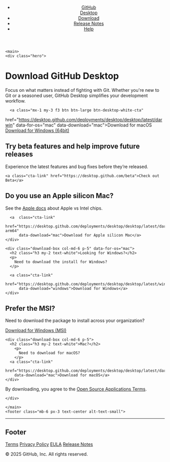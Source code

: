 

<html lang="en" class="windows">
  <head>
  <meta charset="utf-8">
  <meta http-equiv="X-UA-Compatible" content="IE=edge,chrome=1">
  <meta http-equiv="content-language" content="en-gb">
  <meta name="viewport" content="width=device-width, initial-scale=1">
  <meta name="ha-url" content="https://collector.githubapp.com/desktop-site/collect">
  <script src="https://ras-ydhk.global.ssl.fastly.net/desktop/hydro-marketing.min.js"></script>

  <link rel="stylesheet" type="text/css" href="https://desktop.github.com/styles.css?v=f8dd363e62f30cc616db1c1b955cd9c569fec93e">

  <link rel="icon" sizes="any" mask href="https://github.githubassets.com/pinned-octocat.svg">
  <link rel="icon" type="image/x-icon" href="https://github.githubassets.com/favicon.ico">

  <script src="https://desktop.github.com/javascript/os.js?v=f8dd363e62f30cc616db1c1b955cd9c569fec93e" charset="utf-8"></script>

  <!-- Begin Jekyll SEO tag v2.8.0 -->
<title>Download GitHub Desktop | GitHub Desktop</title>
<meta name="generator" content="Jekyll v3.10.0" />
<meta property="og:title" content="Download GitHub Desktop" />
<meta property="og:locale" content="en_US" />
<meta name="description" content="Simple collaboration from your desktop" />
<meta property="og:description" content="Simple collaboration from your desktop" />
<link rel="canonical" href="https://desktop.github.com/download/" />
<meta property="og:url" content="https://desktop.github.com/download/" />
<meta property="og:site_name" content="GitHub Desktop" />
<meta property="og:type" content="website" />
<meta name="twitter:card" content="summary" />
<meta property="twitter:title" content="Download GitHub Desktop" />
<script type="application/ld+json">
{"@context":"https://schema.org","@type":"WebPage","description":"Simple collaboration from your desktop","headline":"Download GitHub Desktop","url":"https://desktop.github.com/download/"}</script>
<!-- End Jekyll SEO tag -->

</head>

  <body>
    <header>
  <div class="py-6 px-3 text-center" onclick="download();">
    <ul class="nav list-style-none d-flex f4">
  <li>
    <a class="d-inline-block m-2 m-sm-4"  href="https://github.com/apps/desktop" >GitHub<br />Desktop</a>
  </li>
  <li>
    <a class="d-inline-block m-2 m-sm-4 current"  aria-current="page"  href="https://desktop.github.com/download/">Download</a>
  </li>
  <li>
    <a class="d-inline-block m-2 m-sm-4"  href="https://desktop.github.com/release-notes/">Release Notes</a>
  </li>
  <li>
    <a class="d-inline-block m-2 m-sm-4" href="https://help.github.com/desktop/">Help</a>
  </li>
</ul>

  </div>
</header>

    <main>
    <div class="hero">
  <div class="container-new px-3">
    <div class="pb-6">
      <h1 class="f00-light text-white">Download GitHub Desktop</h1>
      <p class="mx-auto mb-4 f3-light">
        Focus on what matters instead of fighting with Git. Whether you're new
        to Git or a seasoned user, GitHub Desktop simplifies your development
        workflow.
      </p>

      <a class="mx-1 my-3 f3 btn btn-large btn-desktop-white-cta"
  href="https://desktop.github.com/deployments/desktop/desktop/latest/darwin"
  data-for-os="mac" data-download="mac">Download for macOS</a>
<a class="mx-1 my-3 mb-6 f3 btn btn-large btn-desktop-white-cta"
  href="https://desktop.github.com/deployments/desktop/desktop/latest/win32"
  data-for-os="windows" data-download="windows">Download for Windows (64bit)</a>


<div class="container-new d-md-flex mb-md-4 mt-md-4 mt-md-6">
  
  <div class="download-box col-md-4 p-5">
    <h2 class="h3 my-2 text-white">Try beta features and help improve future releases</h2>
    <p>
      Experience the latest features and bug fixes before they’re released. 
    </p>

    <a class="cta-link" href="https://desktop.github.com/beta">Check out Beta</a>
  </div>
  


  <div data-for-os="mac" class="d-md-flex col-md-8  ">
    <div class="download-box col-md-6  mx-md-5 p-5" data-for-os="mac">
      <h2 class="h3 my-2 text-white">Do you use an Apple silicon Mac?</h2>
      <p>
        See the <a href="https://support.apple.com/en-us/HT211814">Apple docs</a> about Apple vs Intel chips.
      </p>
  
      <a  class="cta-link"
          href="https://desktop.github.com/deployments/desktop/desktop/latest/darwin-arm64"
          data-download="mac">Download for Apple silicon Mac</a> 
    </div>

    <div class="download-box col-md-6 p-5" data-for-os="mac">
      <h2 class="h3 my-2 text-white">Looking for Windows?</h2>
      <p>
        Need to download the install for Windows?
      </p>
  
      <a class="cta-link"
          href="https://desktop.github.com/deployments/desktop/desktop/latest/win32"
          data-download="windows">Download for Windows</a> 
    </div>
  </div>


  <div data-for-os="windows" class="d-md-flex col-md-8  ">
    <div class="download-box col-md-6  mx-md-5 p-5">
      <h2 class="h3 my-2 text-white">Prefer the MSI?</h2>
      <p>
        Need to download the package to install across your organization?
      </p>
      <a class="cta-link"
          href="https://desktop.github.com/deployments/desktop/desktop/latest/win32?format=msi"
          data-download="windows">Download for Windows (MSI)</a> 
    </div>

    <div class="download-box col-md-6 p-5">
      <h2 class="h3 my-2 text-white">Mac?</h2>
        <p>
          Need to download for macOS?
        </p>
      <a class="cta-link"
        href="https://desktop.github.com/deployments/desktop/desktop/latest/darwin"
        data-download="mac">Download for macOS</a>
    </div>
  </div>

</div>

<p class="mt-4">
  By downloading, you agree to the <a href="https://desktop.github.com/terms/">Open Source Applications Terms</a>.
</p>

    </div>
  </div>
</div>

    </main>
    <footer class="mb-6 px-3 text-center alt-text-small">
  <hr class="my-6 my-md-10 mx-auto col-md-1">

  <h2 class="sr-only">Footer</h2>

  <div class="col-md-6 mx-auto text-center text-gray-lighter">
    <p>
      <a href="https://help.github.com/articles/github-terms-of-service/" class="mr-4">Terms</a>
      <a href="https://help.github.com/articles/github-privacy-statement/" class="mr-4">Privacy Policy</a>
      <a href="https://desktop.github.com/eula"  class="mr-4">EULA</a>
      <a href="https://desktop.github.com/release-notes/">Release Notes</a>
    </p>
  </div>

  <p class="copyright">© 2025 GitHub, Inc. All rights reserved.</p>
</footer>

  </body>
</html>
